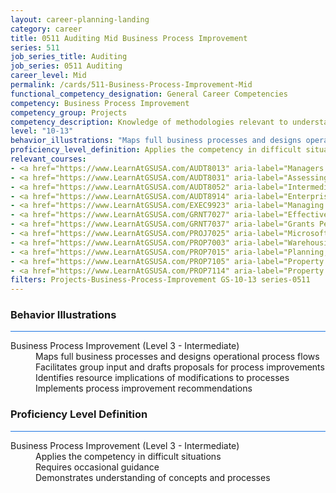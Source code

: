 ```yaml
---
layout: career-planning-landing
category: career
title: 0511 Auditing Mid Business Process Improvement
series: 511
job_series_title: Auditing
job_series: 0511 Auditing
career_level: Mid
permalink: /cards/511-Business-Process-Improvement-Mid
functional_competency_designation: General Career Competencies
competency: Business Process Improvement
competency_group: Projects
competency_description: Knowledge of methodologies relevant to understanding, analyzing, and optimizing existing business processes; documents and understands current business processes, identifies issues, suggests process improvements, participates in implementing improvements, or monitors to ensure that improvements work as designed.
level: "10-13"
behavior_illustrations: "Maps full business processes and designs operational process flows ? Facilitates group input and drafts proposals for process improvements ? Identifies resource implications of modifications to processes ? Implements process improvement recommendations"
proficiency_level_definition: Applies the competency in difficult situations ? Requires occasional guidance ? Demonstrates understanding of concepts and processes
relevant_courses: 
- <a href="https://www.LearnAtGSUSA.com/AUDT8013" aria-label="Managers and Auditors Roles in Assessing Internal Controls (AUDT8003), GSU - https://www.LearnAtGSUSA.com/AUDT8013">Managers and Auditors Roles in Assessing Internal Controls (AUDT8003), GSU</a>
- <a href="https://www.LearnAtGSUSA.com/AUDT8031" aria-label="Assessing Controls in Performance Audits (AUDT8021), GSU - https://www.LearnAtGSUSA.com/AUDT8031">Assessing Controls in Performance Audits (AUDT8021), GSU</a>
- <a href="https://www.LearnAtGSUSA.com/AUDT8052" aria-label="Intermediate Performance Auditing (AUDT8046), GSU - https://www.LearnAtGSUSA.com/AUDT8052">Intermediate Performance Auditing (AUDT8046), GSU</a>
- <a href="https://www.LearnAtGSUSA.com/AUDT8914" aria-label="Enterprise Risk Management&#58; Executive Seminar (AUDT8912), GSU - https://www.LearnAtGSUSA.com/AUDT8914">Enterprise Risk Management&#58; Executive Seminar (AUDT8912), GSU</a>
- <a href="https://www.LearnAtGSUSA.com/EXEC9923" aria-label="Managing for Resullts (EXEC9913), GSU - https://www.LearnAtGSUSA.com/EXEC9923">Managing for Resullts (EXEC9913), GSU</a>
- <a href="https://www.LearnAtGSUSA.com/GRNT7027" aria-label="Effective Grants Manager (GRNT7025), GSU - https://www.LearnAtGSUSA.com/GRNT7027">Effective Grants Manager (GRNT7025), GSU</a>
- <a href="https://www.LearnAtGSUSA.com/GRNT7037" aria-label="Grants Performance Management and Monitoring (GRNT7035), GSU - https://www.LearnAtGSUSA.com/GRNT7037">Grants Performance Management and Monitoring (GRNT7035), GSU</a>
- <a href="https://www.LearnAtGSUSA.com/PROJ7025" aria-label="Microsoft Project&#58; Introduction (PROJ7015), GSU - https://www.LearnAtGSUSA.com/PROJ7025">Microsoft Project&#58; Introduction (PROJ7015), GSU</a>
- <a href="https://www.LearnAtGSUSA.com/PROP7003" aria-label="Warehousing, Operations and Disposal (PROP7001), GSU - https://www.LearnAtGSUSA.com/PROP7003">Warehousing, Operations and Disposal (PROP7001), GSU</a>
- <a href="https://www.LearnAtGSUSA.com/PROP7015" aria-label="Planning, Managing and Controlling a Personal Property Inventory (PROP7013), GSU - https://www.LearnAtGSUSA.com/PROP7015">Planning, Managing and Controlling a Personal Property Inventory (PROP7013), GSU</a>
- <a href="https://www.LearnAtGSUSA.com/PROP7105" aria-label="Property Management for Custodial Officers (PROP7103), GSU - https://www.LearnAtGSUSA.com/PROP7105">Property Management for Custodial Officers (PROP7103), GSU</a>
- <a href="https://www.LearnAtGSUSA.com/PROP7114" aria-label="Property Accountability&#58; The Life Cycle (PROP7112), GSU - https://www.LearnAtGSUSA.com/PROP7114">Property Accountability&#58; The Life Cycle (PROP7112), GSU</a>
filters: Projects-Business-Process-Improvement GS-10-13 series-0511
---
```


<div class="desktop:grid-col-6 margin-y-3">
  <div class="border-top-2 bg-white padding-3 shadow-5 height-full members-hover border-1px button-border border-top-blue radius-lg card-text-color">
    <h3>Behavior Illustrations</h3>
    <hr style="background-color: #1b74e0 !important;"/>
    <dl class="text-base card-content-color"><dt>Business Process Improvement (Level 3 - Intermediate)</dt><dd>Maps full business processes and designs operational process flows </dd><dd> Facilitates group input and drafts proposals for process improvements </dd><dd> Identifies resource implications of modifications to processes </dd><dd> Implements process improvement recommendations</dd></dl>
  </div>
</div>
<div class="desktop:grid-col-6 margin-y-3">
  <div class="border-top-2 bg-white padding-3 shadow-5 height-full members-hover border-1px button-border border-top-blue radius-lg card-text-color">
    <h3>Proficiency Level Definition</h3>
     <hr style="background-color: #1b74e0 !important;"/>
    <dl class="text-base card-content-color"><dt>Business Process Improvement (Level 3 - Intermediate)</dt><dd>Applies the competency in difficult situations </dd><dd> Requires occasional guidance </dd><dd> Demonstrates understanding of concepts and processes</dd></dl>
  </div>
</div>